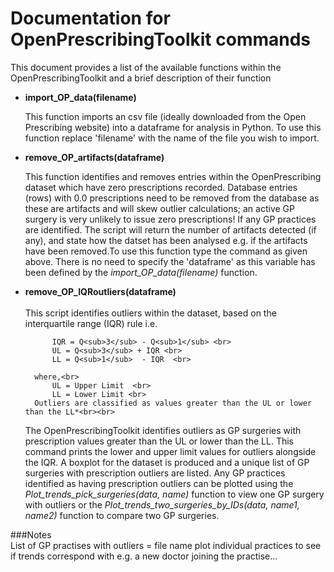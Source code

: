 # Documentation for OpenPrescribingToolkit commands

This document provides a list of the available functions within the OpenPrescribingToolkit and a brief description of their function

- **import_OP_data(filename)** <br>
    
    This function imports an csv file (ideally downloaded from the Open Prescribing website) into a dataframe 
    for analysis in Python. To use this function replace 'filename' with the name of the file you wish to import.<br>

- **remove_OP_artifacts(dataframe)** <br>
    
    This function identifies and removes entries within the OpenPrescribing dataset which have zero prescriptions 
    recorded. Database entries (rows) with 0.0 prescriptions need to be removed from the database as these are 
    artifacts and will skew outlier calculations; an active GP surgery is very unlikely to issue zero prescriptions! 
    If any GP practices are identified. The script will return the number of artifacts detected (if any), and state 
    how the datset has been analysed e.g. if the artifacts have been removed.To use this function type the command as given above. There is no need to specify the 'dataframe' as this variable has been defined by the *import_OP_data(filename)* function.<br>

- **remove_OP_IQRoutliers(dataframe)** <br>  
    This script identifies outliers within the dataset, based on the interquartile range (IQR) rule i.e.<br>
    
            IQR = Q<sub>3</sub> - Q<sub>1</sub> <br>
            UL = Q<sub>3</sub> + IQR <br>
            LL = Q<sub>1</sub>  - IQR  <br>
        
        where,<br>
            UL = Upper Limit  <br>
            LL = Lower Limit <br>
        Outliers are classified as values greater than the UL or lower than the LL*<br><br>
            
    The OpenPrescribingToolkit identifies outliers as GP surgeries with prescription values greater than the UL or 
     lower than the LL. This command prints the lower and upper limit values for outliers alongside the IQR. 
     A boxplot for the dataset is produced and a unique list of GP surgeries with prescription outliers are listed. 
     Any GP practices identified as having prescription outliers can be plotted using the 
     *Plot_trends_pick_surgeries(data, name)* function to view one GP surgery with outliers or the 
     *Plot_trends_two_surgeries_by_IDs(data, name1, name2)* function to compare two GP surgeries.<br>
     
###Notes    
     List of GP practises with outliers = file name
plot individual practices to see if trends correspond with e.g. a new doctor joining the practise...
    
            